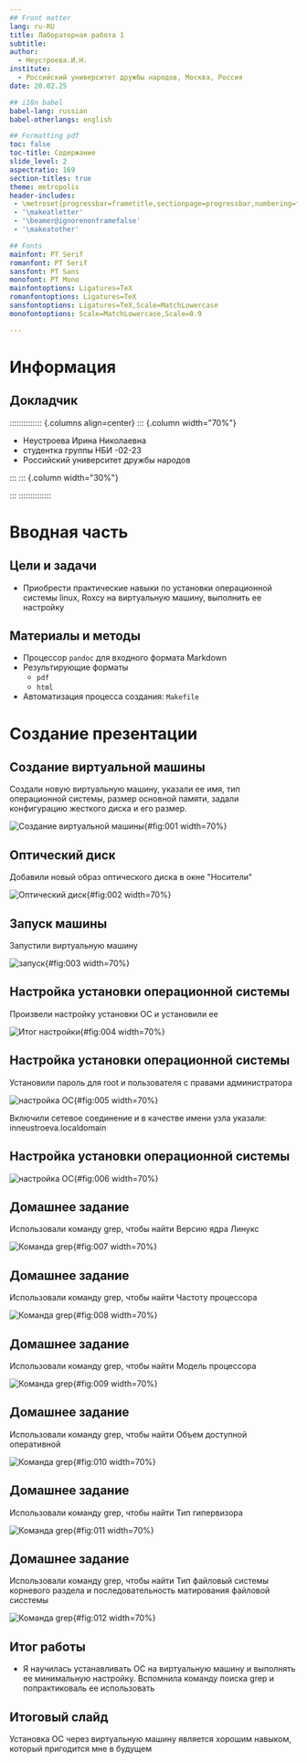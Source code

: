 ```yaml
---
## Front matter
lang: ru-RU
title: Лабораторная работа 1
subtitle: 
author:
  - Неустроева.И.Н.
institute:
  - Российский университет дружбы народов, Москва, Россия
date: 20.02.25

## i18n babel
babel-lang: russian
babel-otherlangs: english

## Formatting pdf
toc: false
toc-title: Содержание
slide_level: 2
aspectratio: 169
section-titles: true
theme: metropolis
header-includes:
 - \metroset{progressbar=frametitle,sectionpage=progressbar,numbering=fraction}
 - '\makeatletter'
 - '\beamer@ignorenonframefalse'
 - '\makeatother'

## Fonts
mainfont: PT Serif
romanfont: PT Serif
sansfont: PT Sans
monofont: PT Mono
mainfontoptions: Ligatures=TeX
romanfontoptions: Ligatures=TeX
sansfontoptions: Ligatures=TeX,Scale=MatchLowercase
monofontoptions: Scale=MatchLowercase,Scale=0.9

---
```


# Информация


## Докладчик
:::::::::::::: {.columns align=center}
::: {.column width="70%"}

  * Неустроева Ирина Николаевна
  * студентка группы НБИ -02-23 
  * Российский университет дружбы народов 

:::
::: {.column width="30%"}


:::
::::::::::::::

# Вводная часть

## Цели и задачи

- Приобрести практические навыки по установки операционной системы linux, Roxcy на виртуальную машину, выполнить ее настройку 

## Материалы и методы

- Процессор `pandoc` для входного формата Markdown
- Результирующие форматы
	- `pdf`
	- `html`
- Автоматизация процесса создания: `Makefile`


# Создание презентации

## Создание виртуальной машины

Создали новую виртуальную машину, указали ее имя, тип операционной системы, размер основной памяти, задали конфигурацию жесткого диска и его размер.

![Создание виртуальной машины](image/1.jpg){#fig:001 width=70%}

## Оптический диск

Добавили новый образ оптического диска в окне "Носители"

![Оптический диск](image/2.jpg){#fig:002 width=70%}

## Запуск машины

Запустили виртуальную машину

![запуск](image/3.jpg){#fig:003 width=70%}

## Настройка установки операционной системы

Произвели настройку установки ОС и установили ее

![Итог настройки](image/4.jpg){#fig:004 width=70%}


## Настройка установки операционной системы

Установили пароль для root и пользователя с правами администратора

![настройка ОС](image/5.jpg){#fig:005 width=70%}

Включили сетевое соединение и в качестве имени узла указали: inneustroeva.localdomain

## Настройка установки операционной системы

![настройка ОС](image/6.jpg){#fig:006 width=70%}

## Домашнее задание

Использовали команду grep, чтобы найти Версию ядра Линукс 

![Команда grep](image/7.jpg){#fig:007 width=70%}

## Домашнее задание

Использовали команду grep, чтобы найти Частоту процессора

![Команда grep](image/8.jpg){#fig:008 width=70%}

## Домашнее задание

Использовали команду grep, чтобы найти Модель процессора

![Команда grep](image/9.jpg){#fig:009 width=70%}

## Домашнее задание

Использовали команду grep, чтобы найти Объем доступной оперативной

![Команда grep](image/10.jpg){#fig:010 width=70%}

## Домашнее задание

Использовали команду grep, чтобы найти Тип гипервизора

![Команда grep](image/11.jpg){#fig:011 width=70%}

## Домашнее задание

Использовали команду grep, чтобы найти Тип файловый системы корневого раздела и последовательность матирования файловой сисстемы

![Команда grep](image/12.jpg){#fig:012 width=70%}


## Итог работы

- Я научилась устанавливать ОС на виртуальную машину и выполнять ее минимальную настройку. Вспомнила команду поиска grep и попрактиковаль ее использовать 


## Итоговый слайд

Установка ОС через виртуальную машину является хорошим навыком, который пригодится мне в будущем
